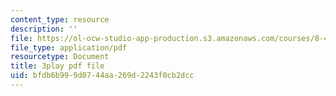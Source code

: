 ```yaml
---
content_type: resource
description: ''
file: https://ol-ocw-studio-app-production.s3.amazonaws.com/courses/8-422-atomic-and-optical-physics-ii-spring-2013/bfdb6b999d0744aa269d2243f0cb2dcc_RjcU0OydPcE.pdf
file_type: application/pdf
resourcetype: Document
title: 3play pdf file
uid: bfdb6b99-9d07-44aa-269d-2243f0cb2dcc
---
```

